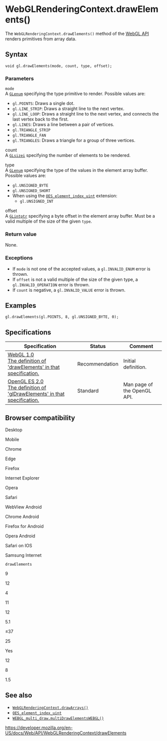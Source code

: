 WebGLRenderingContext.drawElements()
====================================

The `WebGLRenderingContext.drawElements()` method of the [WebGL API](../webgl_api) renders primitives from array data.

Syntax
------

    void gl.drawElements(mode, count, type, offset);

### Parameters

`mode`  
A [`GLenum`](../webgl_api/types) specifying the type primitive to render. Possible values are:

-   `gl.POINTS`: Draws a single dot.
-   `gl.LINE_STRIP`: Draws a straight line to the next vertex.
-   `gl.LINE_LOOP`: Draws a straight line to the next vertex, and connects the last vertex back to the first.
-   `gl.LINES`: Draws a line between a pair of vertices.
-   `gl.TRIANGLE_STRIP`
-   `gl.TRIANGLE_FAN`
-   `gl.TRIANGLES`: Draws a triangle for a group of three vertices.

count  
A [`GLsizei`](../webgl_api/types) specifying the number of elements to be rendered.

type  
A [`GLenum`](../webgl_api/types) specifying the type of the values in the element array buffer. Possible values are:

-   `gl.UNSIGNED_BYTE`
-   `gl.UNSIGNED_SHORT`
-   When using the [`OES_element_index_uint`](../oes_element_index_uint) extension:
    -   `gl.UNSIGNED_INT`

offset  
A [`GLintptr`](../webgl_api/types) specifying a byte offset in the element array buffer. Must be a valid multiple of the size of the given `type`.

### Return value

None.

### Exceptions

-   If `mode` is not one of the accepted values, a `gl.INVALID_ENUM` error is thrown.
-   If `offset` is not a valid multiple of the size of the given type, a `gl.INVALID_OPERATION` error is thrown.
-   If `count` is negative, a `gl.INVALID_VALUE` error is thrown.

Examples
--------

    gl.drawElements(gl.POINTS, 8, gl.UNSIGNED_BYTE, 0);

Specifications
--------------

<table><thead><tr class="header"><th>Specification</th><th>Status</th><th>Comment</th></tr></thead><tbody><tr class="odd"><td><a href="https://www.khronos.org/registry/webgl/specs/latest/1.0/#5.14.11">WebGL 1.0<br />
<span class="small">The definition of 'drawElements' in that specification.</span></a></td><td><span class="spec-rec">Recommendation</span></td><td>Initial definition.</td></tr><tr class="even"><td><a href="https://www.khronos.org/opengles/sdk/docs/man/xhtml/glDrawElements.xml">OpenGL ES 2.0<br />
<span class="small">The definition of 'glDrawElements' in that specification.</span></a></td><td><span class="spec-standard">Standard</span></td><td>Man page of the OpenGL API.</td></tr></tbody></table>

Browser compatibility
---------------------

Desktop

Mobile

Chrome

Edge

Firefox

Internet Explorer

Opera

Safari

WebView Android

Chrome Android

Firefox for Android

Opera Android

Safari on IOS

Samsung Internet

`drawElements`

9

12

4

11

12

5.1

≤37

25

Yes

12

8

1.5

See also
--------

-   [`WebGLRenderingContext.drawArrays()`](drawarrays)
-   [`OES_element_index_uint`](../oes_element_index_uint)
-   [`WEBGL_multi_draw.multiDrawElementsWEBGL()`](../webgl_multi_draw/multidrawelementswebgl)

<a href="https://developer.mozilla.org/en-US/docs/Web/API/WebGLRenderingContext/drawElements" class="_attribution-link">https://developer.mozilla.org/en-US/docs/Web/API/WebGLRenderingContext/drawElements</a>
